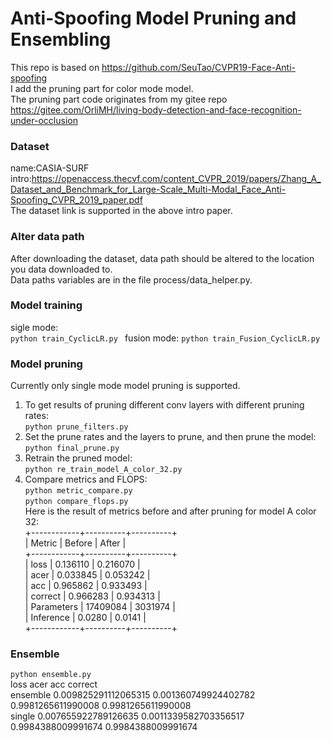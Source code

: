# Anti-Spoofing Model Pruning and Ensembling
This repo is based on https://github.com/SeuTao/CVPR19-Face-Anti-spoofing  
I add the pruning part for color mode model.  
The pruning part code originates from my gitee repo https://gitee.com/OrliMH/living-body-detection-and-face-recognition-under-occlusion    


### Dataset  
name:CASIA-SURF    
intro:https://openaccess.thecvf.com/content_CVPR_2019/papers/Zhang_A_Dataset_and_Benchmark_for_Large-Scale_Multi-Modal_Face_Anti-Spoofing_CVPR_2019_paper.pdf  
The dataset link is supported in the above intro paper.

### Alter data path  
After downloading the dataset, data path should be altered to the location you data downloaded to.  
Data paths variables are in the file process/data_helper.py.

### Model training  
sigle mode:  
`python train_CyclicLR.py ` 
fusion mode:
`python train_Fusion_CyclicLR.py `  

### Model pruning
Currently only single mode model pruning is supported.  
1. To get results of pruning different conv layers with different pruning rates:  
`python prune_filters.py `  
2. Set the prune rates and the layers to prune, and then prune the model:  
`python final_prune.py `  
3. Retrain the pruned model:  
`python re_train_model_A_color_32.py `
4. Compare metrics and FLOPS:  
`python metric_compare.py `  
`python compare_flops.py `  
Here is the result of metrics before and after pruning for model A color 32:  
+------------+----------+----------+  
| Metric     | Before   | After    |  
+------------+----------+----------+  
| loss       | 0.136110 | 0.216070 |  
| acer       | 0.033845 | 0.053242 |  
| acc        | 0.965862 | 0.933493 |  
| correct    | 0.966283 | 0.934313 |  
| Parameters | 17409084 | 3031974  |  
| Inference  | 0.0280   | 0.0141   |  
+------------+----------+----------+  

### Ensemble
`python ensemble.py`  
             loss            acer           acc               correct  
ensemble      0.009825291112065315 0.001360749924402782 0.9981265611990008 0.9981265611990008  
single        0.007655922789126635 0.0011339582703356517 0.9984388009991674 0.9984388009991674  









